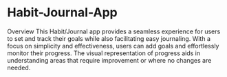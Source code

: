 # Habit-Journal-App

Overview
This Habit/Journal app provides a seamless experience for users to set and track their goals while also facilitating easy journaling. With a focus on simplicity and effectiveness, users can add goals and effortlessly monitor their progress. The visual representation of progress aids in understanding areas that require improvement or where no changes are needed.
